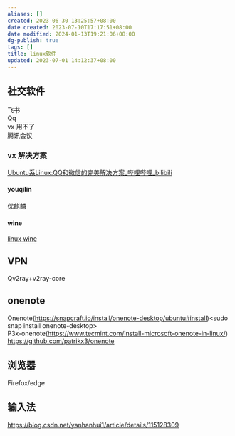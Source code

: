 ```yaml
---
aliases: []
created: 2023-06-30 13:25:57+08:00
date created: 2023-07-10T17:17:51+08:00
date modified: 2024-01-13T19:21:06+08:00
dg-publish: true
tags: []
title: linux软件
updated: 2023-07-01 14:12:37+08:00
---
```


## 社交软件
飞书  
Qq  
vx 用不了  
腾讯会议
### vx 解决方案
[Ubuntu系Linux:QQ和微信的完美解决方案\_哔哩哔哩\_bilibili](https://www.bilibili.com/video/BV15a411i7JD/?buvid=XY630CE669F34078F341989B1EE06E60B0127&is_story_h5=false&mid=g8UDjEqHIS5oCexxb9oAEQ%3D%3D&p=1&plat_id=116&share_from=ugc&share_medium=android&share_plat=android&share_session_id=ea380fcf-68b3-4f3b-a738-d74585859526&share_source=COPY&share_tag=s_i&timestamp=1690049424&unique_k=d6I8XQQ&up_id=383418153)  
#### youqilin  
[优麒麟](https://ubuntukylin.com/)
#### wine
[linux wine](具体软件/linux%20wine.md)

## VPN
Qv2ray+v2ray-core

## onenote
Onenote(https://snapcraft.io/install/onenote-desktop/ubuntu#install)\<sudo snap install onenote-desktop\>  
P3x-onenote(https://www.tecmint.com/install-microsoft-onenote-in-linux/) <https://github.com/patrikx3/onenote>

## 浏览器
Firefox/edge

## 输入法
<https://blog.csdn.net/yanhanhui1/article/details/115128309>